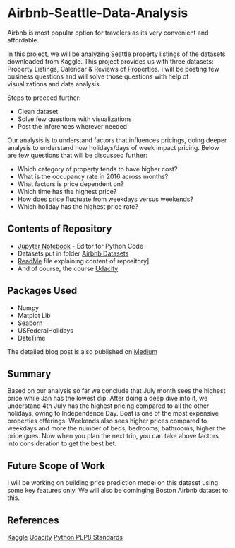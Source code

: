 # Airbnb-Seattle-Data-Analysis

Airbnb is most popular option for travelers as its very convenient and affordable. 

In this project, we will be analyzing Seattle property listings of the datasets downloaded from Kaggle. This project provides us with three datasets: Property Listings, Calendar & Reviews of Properties. I will be posting few business questions and will solve those questions with help of visualizations and data analysis.

Steps to proceed further:
- Clean dataset
- Solve few questions with visualizations
- Post the inferences wherever needed

Our analysis is to understand factors that influences pricings, doing deeper analysis to understand how holidays/days of week impact pricing. Below are few questions that will be discussed further:
- Which category of property tends to have higher cost?
- What is the occupancy rate in 2016 across months?
- What factors is price dependent on?
- Which time has the highest price?
- How does price fluctuate from weekdays versus weekends?
- Which holiday has the highest price rate?

## Contents of Repository
- [Jupyter Notebook](https://jupyter.org/) - Editor for Python Code
- Datasets put in folder [Airbnb Datasets](https://github.com/chetnashahi/Airbnb-Seattle-Data-Analysis/tree/master/Airbnb%20Datasets)
- [ReadMe](https://github.com/chetnashahi/Airbnb-Seattle-Data-Analysis/blob/master/README.md) file explaining content of repository]
- And of course, the course [Udacity](https://classroom.udacity.com/)

## Packages Used 

-  Numpy
-  Matplot Lib
-  Seaborn
-  USFederalHolidays
-  DateTime

The detailed blog post is also published on [Medium](https://chetna-shahi31.medium.com/airbnb-seattle-data-analysis-a39a3481fc7b)

## Summary
Based on our analysis so far we conclude that July month sees the highest price while Jan has the lowest dip. After doing a deep dive into it, we understand 4th July has the highest pricing compared to all the other holidays, owing to Independence Day. Boat is one of the most expensive properties offerings. Weekends also sees higher prices compared to weekdays and more the number of beds, bedrooms, bathrooms, higher the price goes. Now when you plan the next trip, you can take above factors into consideration to get the best bet.

## Future Scope of Work
I will be working on building price prediction model on this dataset using some key features only. We will also be cominging Boston Airbnb dataset to this.

## References
[Kaggle](https://www.kaggle.com/)
[Udacity](https://classroom.udacity.com/)
[Python PEP8 Standards](https://www.python.org/dev/peps/pep-0008/)
